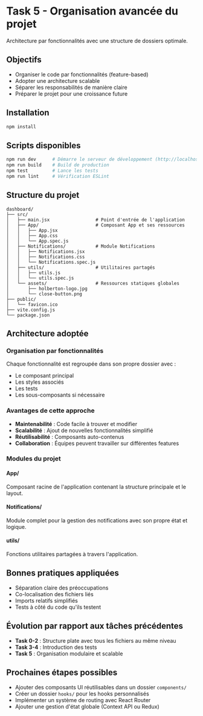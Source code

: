 # Task 5 - Organisation avancée du projet

Architecture par fonctionnalités avec une structure de dossiers optimale.

## Objectifs

- Organiser le code par fonctionnalités (feature-based)
- Adopter une architecture scalable
- Séparer les responsabilités de manière claire
- Préparer le projet pour une croissance future

## Installation

```bash
npm install
```

## Scripts disponibles

```bash
npm run dev      # Démarre le serveur de développement (http://localhost:5173)
npm run build    # Build de production
npm test         # Lance les tests
npm run lint     # Vérification ESLint
```

## Structure du projet

```
dashboard/
├── src/
│   ├── main.jsx                 # Point d'entrée de l'application
│   ├── App/                     # Composant App et ses ressources
│   │   ├── App.jsx
│   │   ├── App.css
│   │   └── App.spec.js
│   ├── Notifications/           # Module Notifications
│   │   ├── Notifications.jsx
│   │   ├── Notifications.css
│   │   └── Notifications.spec.js
│   ├── utils/                   # Utilitaires partagés
│   │   ├── utils.js
│   │   └── utils.spec.js
│   └── assets/                  # Ressources statiques globales
│       ├── holberton-logo.jpg
│       └── close-button.png
├── public/
│   └── favicon.ico
├── vite.config.js
└── package.json
```

## Architecture adoptée

### Organisation par fonctionnalités
Chaque fonctionnalité est regroupée dans son propre dossier avec :
- Le composant principal
- Les styles associés
- Les tests
- Les sous-composants si nécessaire

### Avantages de cette approche
- **Maintenabilité** : Code facile à trouver et modifier
- **Scalabilité** : Ajout de nouvelles fonctionnalités simplifié
- **Réutilisabilité** : Composants auto-contenus
- **Collaboration** : Équipes peuvent travailler sur différentes features

### Modules du projet

#### App/
Composant racine de l'application contenant la structure principale et le layout.

#### Notifications/
Module complet pour la gestion des notifications avec son propre état et logique.

#### utils/
Fonctions utilitaires partagées à travers l'application.

## Bonnes pratiques appliquées

- Séparation claire des préoccupations
- Co-localisation des fichiers liés
- Imports relatifs simplifiés
- Tests à côté du code qu'ils testent

## Évolution par rapport aux tâches précédentes

- **Task 0-2** : Structure plate avec tous les fichiers au même niveau
- **Task 3-4** : Introduction des tests
- **Task 5** : Organisation modulaire et scalable

## Prochaines étapes possibles

- Ajouter des composants UI réutilisables dans un dossier `components/`
- Créer un dossier `hooks/` pour les hooks personnalisés
- Implémenter un système de routing avec React Router
- Ajouter une gestion d'état globale (Context API ou Redux)
